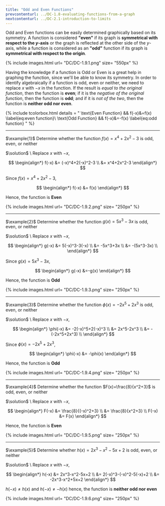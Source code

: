 ```yaml
---
title: "Odd and Even Functions"
prevcontenturl: ../DC-1.8-evaluating-functions-from-a-graph
nextcontenturl: ../DC-2.1-introduction-to-limits
---
```




Odd and Even functions can be easily determined graphically based on its symmetry. A function is considered **"even"** if its graph is **symmetrical with respect to the $y$-axis** or the graph is reflected at the other side of the $y$-axis, while a function is considered as an **"odd"** function if its graph is **symmetrical with respect to the origin**.

{% include images.html 
    url= "DC/DC-1.9.1.png" 
    size= "550px"
%}






Having the knowledge if a function is Odd or Even is a great help in graphing the function, since we'll be able to know its symmetry. 
In order to identify algebraically if a function is odd, even or neither, we need to replace $x$ with $-x$ in the function. If the result is *equal to the original function*, then the function is **even**; if it is the *negative of the original function*, then the function is **odd**; and if it is *not of the two*, then the function is **neither odd nor even**.

{% include tcolorbox.html
    details = "
        \text{Even Function} 		&& 	f(-x)&=f(x)
            \label{eq:even function}\\
        \text{Odd Function} 	&& 	f(-x)&=-f(x)
            \label{eq:odd function}
    "
%}


---
$\example{1}$
Determine whether the function $f(x)=x^4+2x^2-3$ is odd, even, or neither

$\solution$ \\
Replace $x$ with $-x$,

$$
\begin{align*}
	f(-x) &= (-x)^4+2(-x)^2-3 \\
	       &= x^4+2x^2-3 
\end{align*}
$$

Since $f(x)=x^4+2x^2-3$,

$$
\begin{align*}
	f(-x) &= f(x)
\end{align*}
$$

Hence, the function is **Even**


{% include images.html 
    url= "DC/DC-1.9.2.png" 
    size= "250px"
%}




---
$\example{2}$
Determine whether the function $g(x)=5x^3-3x$ is odd, even, or neither

$\solution$ \\
Replace $x$ with $-x$,

$$
\begin{align*}
	g(-x) &= 5(-x)^3-3(-x) \\
		&= -5x^3+3x  \\
		&= -(5x^3-3x) \\
\end{align*}
$$

Since $g(x)=5x^3-3x$,

$$
\begin{align*}
	g(-x) &=-g(x)
\end{align*}
$$

Hence, the function is **Odd**

{% include images.html 
    url= "DC/DC-1.9.3.png" 
    size= "250px"
%}





---
$\example{3}$
Determine whether the function $\phi(x)=-2x^5+2x^3$ is odd, even, or neither

$\solution$ \\
Replace $x$ with $-x$,

$$
\begin{align*}
	\phi(-x) &= -2(-x)^5+2(-x)^3 \\
		     &= 2x^5-2x^3  \\
		     &= -(-2x^5+2x^3) \\
\end{align*}
$$

Since $\phi(x)=-2x^5+2x^3$,

$$
\begin{align*}
	\phi(-x) &= -\phi(x)
\end{align*}
$$

Hence, the function is **Odd**

{% include images.html 
    url= "DC/DC-1.9.4.png" 
    size= "250px"
%}







---
$\example{4}$
Determine whether the function $F(x)=\frac{8}{x^2+3}$ is odd, even, or neither

$\solution$ \\
Replace $x$ with $-x$,

$$
\begin{align*}
	F(-x) &= \frac{8}{(-x)^2+3} \\
		&= \frac{8}{x^2+3} \\
	F(-x) &= F(x)
\end{align*}
$$

Hence, the function is **Even**

{% include images.html 
    url= "DC/DC-1.9.5.png" 
    size= "250px"
%}



---
$\example{5}$
Determine whether $h(x)=2x^3-x^2-5x+2$ is odd, even, or neither

$\solution$ \\
Replace $x$ with $-x$,

$$
\begin{align*}
    h(-x) &= 2x^3-x^2-5x+2 \\
        &= 2(-x)^3-(-x)^2-5(-x)+2  \\
        &= -2x^3-x^2+5x+2 
\end{align*}
$$

$h(-x) \neq h(x)$   and  $h(-x) \neq -h(x)$  hence, the function is **neither odd nor even** 

{% include images.html 
    url= "DC/DC-1.9.6.png" 
    size= "250px"
%}
